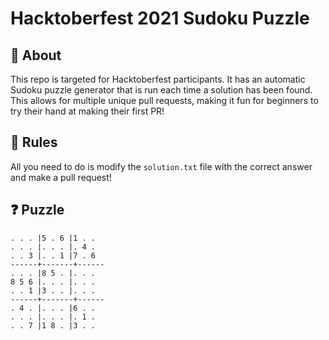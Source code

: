 # Hacktoberfest 2021 Sudoku Puzzle

## 🤔 About

This repo is targeted for Hacktoberfest participants. It has an automatic Sudoku puzzle generator that is run each time a solution has been found. This allows for multiple unique pull requests, making it fun for beginners to try their hand at making their first PR!

## 📝 Rules

All you need to do is modify the `solution.txt` file with the correct answer and make a pull request!

## ❓ Puzzle
```
. . . |5 . 6 |1 . . 
. . . |. . . |. 4 . 
. . 3 |. . 1 |7 . 6 
------+-------+------
. . . |8 5 . |. . . 
8 5 6 |. . . |. . . 
. . 1 |3 . . |. . . 
------+-------+------
. 4 . |. . . |6 . . 
. . . |. . . |. 1 . 
. . 7 |1 8 . |3 . . 
```
